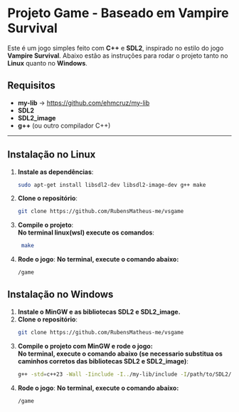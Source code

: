 # Projeto Game - Baseado em Vampire Survival

Este é um jogo simples feito com **C++** e **SDL2**, inspirado no estilo do jogo **Vampire Survival**. Abaixo estão as instruções para rodar o projeto tanto no **Linux** quanto no **Windows**.

## Requisitos
- **my-lib** -> https://github.com/ehmcruz/my-lib
- **SDL2**
- **SDL2_image**
- **g++** (ou outro compilador C++)

---

## Instalação no Linux

1. **Instale as dependências**:
   ```bash
   sudo apt-get install libsdl2-dev libsdl2-image-dev g++ make
2. **Clone o repositório**:
   ```bash
   git clone https://github.com/RubensMatheus-me/vsgame
3. **Compile o projeto**:  
   **No terminal linux(wsl) execute os comandos**:
    ```bash
     make
4. **Rode o jogo**:
   **No terminal, execute o comando abaixo:**
   ```bash
   /game
## Instalação no Windows

1. **Instale o MinGW e as bibliotecas SDL2 e SDL2_image.**
2. **Clone o repositório**:
   ```bash
   git clone https://github.com/RubensMatheus-me/vsgame
3. **Compile o projeto com MinGW e rode o jogo:**  
   **No terminal, execute o comando abaixo (se necessario substitua os caminhos corretos das bibliotecas SDL2 e SDL2_image)**:
   ```bash
   g++ -std=c++23 -Wall -Iinclude -I../my-lib/include -I/path/to/SDL2/include -I/path/to/SDL2_image/include src/*.cpp -o game -L/path/to/SDL2/lib -L/path/to/SDL2_image/lib -lSDL2 -lSDL2_image
4. **Rode o jogo**:
   **No terminal, execute o comando abaixo:**
   ```bash
   /game
